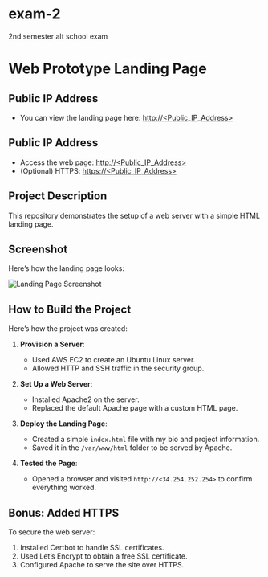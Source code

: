 # exam-2
2nd semester alt school exam
# Web Prototype Landing Page
## Public IP Address

- You can view the landing page here: [http://<Public_IP_Address>](http://<34.254.252.254>)

## Public IP Address
- Access the web page: [http://<Public_IP_Address>](http://<34.254.252.254>)
- (Optional) HTTPS: [https://<Public_IP_Address>](https://<https://blessingjonah.mooo.com>)

## Project Description
This repository demonstrates the setup of a web server with a simple HTML landing page. 

## Screenshot
Here’s how the landing page looks:

![Landing Page Screenshot](./images/screenshot1.png.png)

## How to Build the Project
Here’s how the project was created:

1. **Provision a Server**:
   - Used AWS EC2 to create an Ubuntu Linux server.
   - Allowed HTTP and SSH traffic in the security group.

2. **Set Up a Web Server**:
   - Installed Apache2 on the server.
   - Replaced the default Apache page with a custom HTML page.

3. **Deploy the Landing Page**:
   - Created a simple `index.html` file with my bio and project information.
   - Saved it in the `/var/www/html` folder to be served by Apache.

4. **Tested the Page**:
   - Opened a browser and visited `http://<34.254.252.254>` to confirm everything worked.
## Bonus: Added HTTPS
To secure the web server:
1. Installed Certbot to handle SSL certificates.
2. Used Let’s Encrypt to obtain a free SSL certificate.
3. Configured Apache to serve the site over HTTPS.
